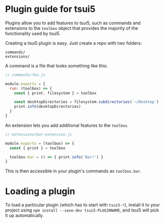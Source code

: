 # Plugin guide for tsui5

Plugins allow you to add features to tsui5, such as commands and
extensions to the `toolbox` object that provides the majority of the functionality
used by tsui5.

Creating a tsui5 plugin is easy. Just create a repo with two folders:

```
commands/
extensions/
```

A command is a file that looks something like this:

```js
// commands/foo.js

module.exports = {
  run: (toolbox) => {
    const { print, filesystem } = toolbox

    const desktopDirectories = filesystem.subdirectories(`~/Desktop`)
    print.info(desktopDirectories)
  }
}
```

An extension lets you add additional features to the `toolbox`.

```js
// extensions/bar-extension.js

module.exports = (toolbox) => {
  const { print } = toolbox

  toolbox.bar = () => { print.info('Bar!') }
}
```

This is then accessible in your plugin's commands as `toolbox.bar`.

# Loading a plugin

To load a particular plugin (which has to start with `tsui5-*`),
install it to your project using `npm install --save-dev tsui5-PLUGINNAME`,
and tsui5 will pick it up automatically.
